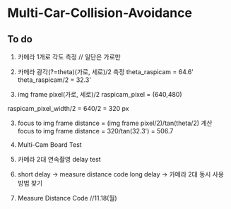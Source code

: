 # Multi-Car-Collision-Avoidance


## To do

1. 카메라 1개로 각도 측정 // 일단은 가로만
  1. 카메라 광각(?=theta)(가로, 세로)/2 측정
  theta_raspicam = 64.6'
  theta_raspicam/2 = 32.3'
  
  2. img frame pixel(가로, 세로)/2 
  raspicam_pixel = (640,480)
  
  raspicam_pixel_width/2 = 640/2 = 320 px
  
  3. focus to img frame distance = (img frame pixel/2)/tan(theta/2) 계산
  focus to img frame distance = 320/tan(32.3') = 506.7

2. Multi-Cam Board Test

  1. 카메라 2대 연속촬영 delay test
  2. short delay -> measure distance code
       long delay -> 카메라 2대 동시 사용 방법 찾기
       
3. Measure Distance Code
  //11.18(월) 

